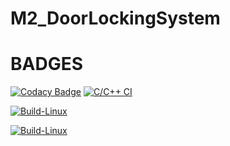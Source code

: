 # M2_DoorLockingSystem
# BADGES
[![Codacy Badge](https://api.codacy.com/project/badge/Grade/206b16b7beb14bb1b25e141e6f303119)](https://app.codacy.com/gh/19wh5a0202-Ujwala/M2_DoorLockingSystem?utm_source=github.com&utm_medium=referral&utm_content=19wh5a0202-Ujwala/M2_DoorLockingSystem&utm_campaign=Badge_Grade_Settings)
[![C/C++ CI](https://github.com/19wh5a0202-Ujwala/M2_DoorLockingSystem/actions/workflows/c-cpp.yml/badge.svg)](https://github.com/19wh5a0202-Ujwala/M2_DoorLockingSystem/actions/workflows/c-cpp.yml)

[![Build-Linux](https://github.com/19wh5a0202-Ujwala/M2_DoorLockingSystem/actions/workflows/Build-Linux.yml/badge.svg)](https://github.com/19wh5a0202-Ujwala/M2_DoorLockingSystem/actions/workflows/Build-Linux.yml)

[![Build-Linux](https://github.com/19wh5a0202-Ujwala/M2_DoorLockingSystem/actions/workflows/Build-Linux.yml/badge.svg)](https://github.com/19wh5a0202-Ujwala/M2_DoorLockingSystem/actions/workflows/Build-Linux.yml)
